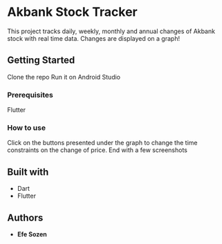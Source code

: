 # Akbank Stock Tracker

This project tracks daily, weekly, monthly and annual changes of Akbank stock with real time data. Changes are displayed on a graph!
## Getting Started

Clone the repo
Run it on Android Studio

### Prerequisites

Flutter

### How to use

Click on the buttons presented under the graph to change the time constraints on the change of price.
End with a few screenshots

## Built with

* Dart
* Flutter

## Authors

* **Efe Sozen** 
